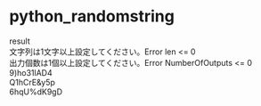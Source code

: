 # python_randomstring
result<br>
文字列は1文字以上設定してください。Error len <= 0<br>
出力個数は1個以上設定してください。Error NumberOfOutputs <= 0<br>
9)ho31lAD4<br>
Q1hCrE&y5p<br>
6hqU%dK9gD<br>

